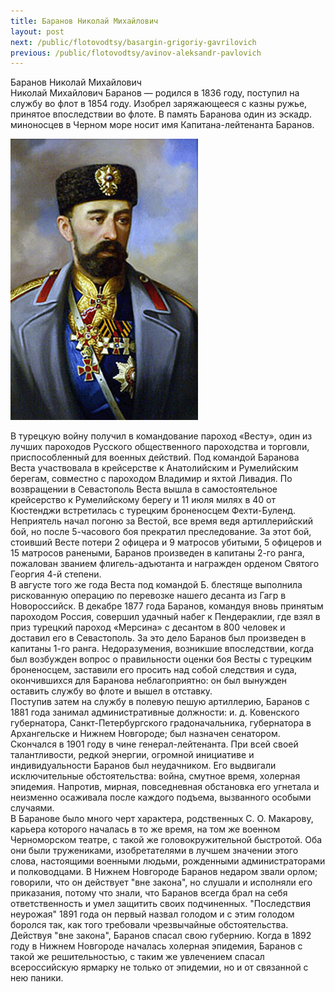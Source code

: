 ```yaml
---
title: Баранов Николай Михайлович
layout: post
next: /public/flotovodtsy/basargin-grigoriy-gavrilovich
previous: /public/flotovodtsy/avinov-aleksandr-pavlovich
---
```


Баранов Николай Михайлович   
Николай Михайлович Баранов — родился в 1836 году, поступил на службу во флот в 1854 году. Изобрел заряжающееся с казны ружье, принятое впоследствии во флоте. В память Баранова один из эскадр. миноносцев в Черном море носит имя Капитана-лейтенанта Баранов.   
  

![](/assets/img/Baranov_N_m.gif)  

  
В турецкую войну получил в командование пароход «Becтy», один из лучших пароходов Русского общественного пароходства и торговли, приспособленный для военных действий. Под командой Баранова Веста участвовала в крейсерстве к Анатолийским и Румелийским берегам, совместно с пароходом Владимир и яхтой Ливадия. По возвращении в Севастополь Веста вышла в самостоятельное крейсерство к Румелийскому берегу и 11 июля милях в 40 от Кюстенджи встретилась с турецким броненосцем Фехти-Буленд. Неприятель начал погоню за Вестой, все время ведя артиллерийский бой, но после 5-часового боя прекратил преследование. За этот бой, стоивший Весте потери 2 офицера и 9 матросов убитыми, 5 офицеров и 15 матросов ранеными, Баранов произведен в капитаны 2-го ранга, пожалован званием флигель-адъютанта и награжден орденом Святого Георгия 4-й степени.   
В августе того же года Веста под командой Б. блестяще выполнила рискованную операцию по перевозке нашего десанта из Гагр в Новороссийск. В декабре 1877 года Баранов, командуя вновь принятым пароходом Россия, совершил удачный набег к Пендераклии, где взял в приз турецкий пароход «Мерсина» с десантом в 800 человек и доставил его в Севастополь. За это дело Баранов был произведен в капитаны 1-го ранга. Недоразумения, возникшие впоследствии, когда был возбужден вопрос о правильности оценки боя Весты с турецким броненосцем, заставили его просить над собой следствия и суда, окончившихся для Баранова неблагоприятно: он был вынужден оставить службу во флоте и вышел в отставку.   
Поступив затем на службу в полевую пешую артиллерию, Баранов с 1881 года занимал административные должности: и. д. Ковенского губернатора, Санкт-Петербургского градоначальника, губернатора в Архангельске и Нижнем Новгороде; был назначен сенатором. Скончался в 1901 году в чине генерал-лейтенанта. При всей своей талантливости, редкой энергии, огромной инициативе и индивидуальности Баранов был неудачником. Его выдвигали исключительные обстоятельства: война, смутное время, холерная эпидемия. Напротив, мирная, повседневная обстановка его угнетала и неизменно осаживала после каждого подъема, вызванного особыми случаями.   
В Баранове было много черт характера, родственных С. О. Макарову, карьера которого началась в то же время, на том же военном Черноморском театре, с такой же головокружительной быстротой. Оба они были тружениками, изобретателями в лучшем значении этого слова, настоящими военными людьми, рожденными администраторами и полководцами. В Нижнем Новгороде Баранов недаром звали орлом; говорили, что он действует "вне закона", но слушали и исполняли его приказания, потому что знали, что Баранов всегда брал на себя ответственность и умел защитить своих подчиненных. "Последствия неурожая" 1891 года он первый назвал голодом и с этим голодом боролся так, как того требовали чрезвычайные обстоятельства. Действуя "вне закона", Баранов спасал свою губернию. Когда в 1892 году в Нижнем Новгороде началась холерная эпидемия, Баранов с такой же решительностью, с таким же увлечением спасал всероссийскую ярмарку не только от эпидемии, но и от связанной с нею паники.  
 